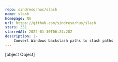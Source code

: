 ```yaml
---
repo: sindresorhus/slash
name: slash
homepage: NA
url: https://github.com/sindresorhus/slash
stars: 331
starredAt: 2022-01-30T06:24:28Z
description: |-
    Convert Windows backslash paths to slash paths
---
```


[object Object]
